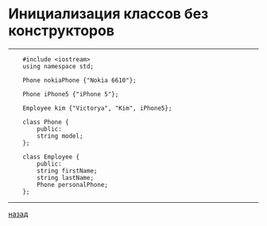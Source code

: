 # Инициализация классов без конструкторов

---------------------------------------

```
	#include <iostream>
	using namespace std;

	Phone nokiaPhone {"Nokia 6610"};

	Phone iPhone5 {"iPhone 5"};

	Employee kim {"Victorya", "Kim", iPhone5};

	class Phone {
	    public:
	    string model;
	};

	class Employee {
	    public:
	    string firstName;
	    string lastName;
	    Phone personalPhone;
	};
```

--------------------------
[назад](../../../README.md)

